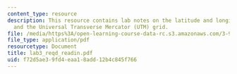 ```yaml
---
content_type: resource
description: This resource contains lab notes on the latitude and longitude system,
  and the Universal Transverse Mercator (UTM) grid.
file: /media/https%3A/open-learning-course-data-rc.s3.amazonaws.com/3-986-the-human-past-introduction-to-archaeology-fall-2006/f72d5ae39fd4eaa18add12b4c845f766_lab3_reqd_readin.pdf
file_type: application/pdf
resourcetype: Document
title: lab3_reqd_readin.pdf
uid: f72d5ae3-9fd4-eaa1-8add-12b4c845f766
---
```

